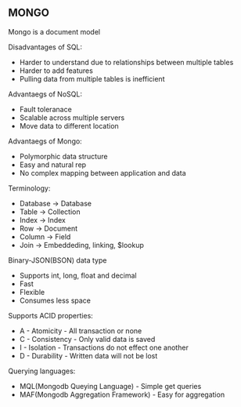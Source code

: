 ## MONGO
Mongo is a document model

Disadvantages of SQL:
* Harder to understand due to relationships between multiple tables
* Harder to add features
* Pulling data from multiple tables is inefficient

Advantaegs of NoSQL:
* Fault toleranace
* Scalable across multiple servers
* Move data to different location

Advantaegs of Mongo:
* Polymorphic data structure
* Easy and natural rep
* No complex mapping between application and data

Terminology:
* Database -> Database
* Table -> Collection
* Index -> Index
* Row -> Document
* Column -> Field
* Join -> Embeddeding, linking, $lookup

Binary-JSON(BSON) data type
* Supports int, long, float and decimal 
* Fast
* Flexible
* Consumes less space

Supports ACID properties:
* A - Atomicity - All transaction or none
* C - Consistency - Only valid data is saved
* I - Isolation - Transactions do not effect one another
* D - Durability - Written data will not be lost

Querying languages:
* MQL(Mongodb Queying Language) - Simple get queries
* MAF(Mongodb Aggregation Framework) - Easy for aggregation
